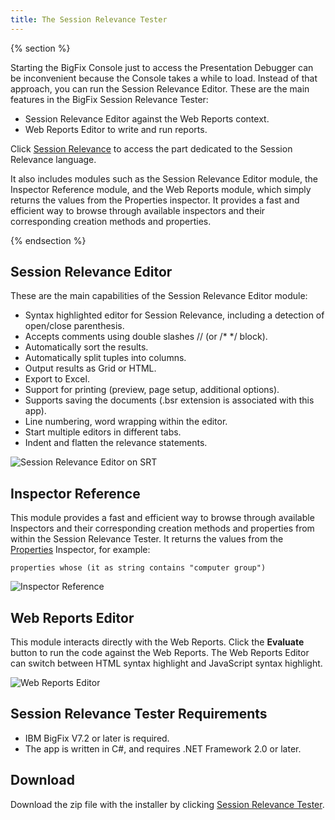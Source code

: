 ```yaml
---
title: The Session Relevance Tester
---
```


{% section %}

Starting the BigFix Console just to access the Presentation Debugger can be inconvenient because the Console takes a while to load. Instead of that approach, you can run the Session Relevance Editor.
These are the main features in the BigFix Session Relevance Tester:

* Session Relevance Editor against the Web Reports context.
* Web Reports Editor to write and run reports.

Click [Session Relevance](/relevance/guide/session/) to access the part dedicated to the Session Relevance language.

It also includes modules such as the Session Relevance Editor module, the Inspector Reference module, 
and the Web Reports module, which simply returns the values from the Properties inspector. It provides a fast and efficient way to browse through available inspectors and their corresponding creation methods and properties.

{% endsection %}

## Session Relevance Editor

These are the main capabilities of the Session Relevance Editor module:

* Syntax highlighted editor for Session Relevance, including a detection of open/close parenthesis.
* Accepts comments using double slashes // (or /* */ block).
* Automatically sort the results.
* Automatically split tuples into columns.
* Output results as Grid or HTML.
* Export to Excel.
* Support for printing (preview, page setup, additional options).
* Supports saving the documents (.bsr extension is associated with this app).
* Line numbering, word wrapping within the editor.
* Start multiple editors in different tabs.
* Indent and flatten the relevance statements.

![Session Relevance Editor on SRT](/static/img/session_relevance_editor_onsrt.jpg)

## Inspector Reference

This module provides a fast and efficient way to browse through available Inspectors and their corresponding creation methods and properties from within the Session Relevance Tester. It returns the values from the [Properties](../relevance/guide/basics/properties.html) Inspector, for example:

```
properties whose (it as string contains "computer group")
```
![Inspector Reference](/static/img/inspector_reference.jpg)

## Web Reports Editor

 This module interacts directly with the Web Reports. Click the **Evaluate** button to run the code against the Web Reports. 
 The Web Reports Editor can switch between HTML syntax highlight and JavaScript syntax highlight.
 
![Web Reports Editor](/static/img/web_reports_editor.jpg) 
 
## Session Relevance Tester Requirements

* IBM BigFix V7.2 or later is required.
* The app is written in C#, and requires .NET Framework 2.0 or later. 

## Download

Download the zip file with the installer by clicking [Session Relevance Tester](http://leewei.com/bigfix/prod/sessrel/BESSessionRelevanceInstaller80627.zip ).

